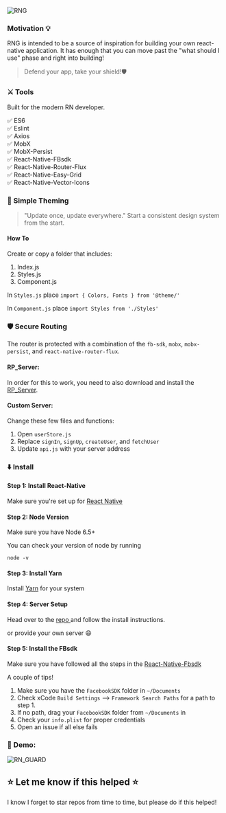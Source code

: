 ![RNG](https://github.com/richTheCreator/RN_GUARD/blob/master/src/assets/images/banner.png?raw=true)
### Motivation :bulb:

RNG is intended to be a source of inspiration for building your own react-native application. It has enough that you can move past the "what should I use" phase and right into building!

> Defend your app, take your shield!🛡

### ⚔️ Tools 
Built for the modern RN developer. 

:white_check_mark: ES6 <br/>
:white_check_mark: Eslint <br/>
:white_check_mark: Axios <br/>
:white_check_mark: MobX <br/>
:white_check_mark: MobX-Persist <br/>
:white_check_mark: React-Native-FBsdk <br/>
:white_check_mark: React-Native-Router-Flux <br/>
:white_check_mark: React-Native-Easy-Grid <br/>
:white_check_mark: React-Native-Vector-Icons <br/>

###  :art: Simple Theming
> "Update once, update everywhere."
Start a consistent design system from the start. 

#### How To
Create or copy a folder that includes: <br/>

1. Index.js <br/>
2. Styles.js <br/>
3. Component.js <br/>

In `Styles.js` place `import { Colors, Fonts } from '@theme/'`

In `Component.js` place `import Styles from './Styles'`

### 🛡 Secure Routing 
The router is protected with a combination of the `fb-sdk`, `mobx`, `mobx-persist`, and `react-native-router-flux`. 

#### RP_Server: <br/>
In order for this to work, you need to also download and install the [RP_Server](https://github.com/richTheCreator/RNG-SERVER). 

#### Custom Server: <br/>
Change these few files and functions: 

1. Open `userStore.js` 
2. Replace `signIn`, `signUp`, `createUser`, and `fetchUser`
3. Update `api.js` with your server address

### :arrow_down: Install

#### Step 1: Install React-Native

Make sure you're set up for [React Native](https://facebook.github.io/react-native/docs/getting-started.html#content)

#### Step 2: Node Version
Make sure you have Node 6.5+ <br/>

You can check your version of node by running

```
node -v
```

#### Step 3: Install Yarn

Install [Yarn](https://yarnpkg.com/lang/en/docs/install/) for your system

#### Step 4: Server Setup

Head over to the [repo ](https://facebook.github.io/react-native/docs/getting-started.html#content) and follow the install instructions.

or provide your own server :smile:

#### Step 5: Install the FBsdk
Make sure you have followed all the steps in the [React-Native-Fbsdk](https://github.com/facebook/react-native-fbsdk)
 
 A couple of tips!
 1. Make sure you have the `FacebookSDK` folder in `~/Documents`
 2. Check xCode `Build Settings` --> `Framework Search Paths` for a path to step 1.
 3. If no path, drag your `FacebookSDK` folder from `~/Documents` in
 4. Check your `info.plist` for proper credentials
 5. Open an issue if all else fails

### 📱 Demo:

![RN_GUARD](https://github.com/richTheCreator/RN_GUARD/blob/master/src/assets/images/rn_guard_compressed.gif?raw=truee)

## :star: Let me know if this helped :star:
I know I forget to star repos from time to time, but please do if this helped!
